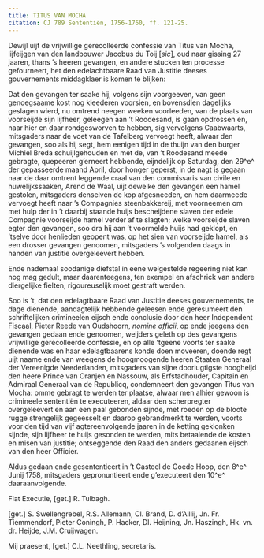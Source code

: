 ```yaml
---
title: TITUS VAN MOCHA
citation: CJ 789 Sententiën, 1756-1760, ff. 121-25.
---
```


Dewijl uijt de vrijwillige gerecolleerde confessie van Titus van Mocha, lijfeijgen van den landbouwer Jacobus du Toij \[*sic*\], oud naar gissing 27 jaaren, thans ’s heeren gevangen, en andere stucken ten processe gefourneert, het den edelachtbaare Raad van Justitie deeses gouvernements middagklaer is komen te blijken:

Dat den gevangen ter saake hij, volgens sijn voorgeeven, van geen genoegsaame kost nog kleederen voorsien, en bovensdien dagelijks geslagen wierd, nu omtrend neegen weeken voorleeden, van de plaats van voorseijde sijn lijfheer, geleegen aan ’t Roodesand, is gaan opdrossen en, naar hier en daar rondgesworven te hebben, sig vervolgens Caabwaarts, mitsgaders naar de voet van de Tafelberg vervoegt heeft, alwaar den gevangen, soo als hij segt, hem eenigen tijd in de thuijn van den burger Michiel Breda schuijlgehouden en met de, van ’t Roodesand meede gebragte, quepeeren g’erneert hebbende, eijndelijk op Saturdag, den 29^e^ der gepasseerde maand April, door honger geperst, in de nagt is gegaan naar de daar omtrent leggende craal van den commissaris van civile en huwelijkssaaken, Arend de Waal, uijt dewelke den gevangen een hamel gestolen, mitsgaders denselven de kop afgesneeden, en hem daarmeede vervoegt heeft naar ’s Compagnies steenbakkereij, met voorneemen om met hulp der in ’t daarbij staande huijs bescheijdene slaven der edele Compagnie voorseijde hamel verder af te slagten; welke voorseijde slaven egter den gevangen, soo dra hij aan ’t voormelde huijs had geklopt, en ’tselve door henlieden geopent was, op het sien van voorseijde hamel, als een drosser gevangen genoomen, mitsgaders ’s volgenden daags in handen van justitie overgeleevert hebben.

Ende nademaal soodanige diefstal in eene welgestelde regeering niet kan nog mag gedult, maar daarenteegens, ten exempel en afschrick van andere diergelijke fielten, rigoureuselijk moet gestraft werden.

Soo is ’t, dat den edelagtbaare Raad van Justitie deeses gouvernements, te dage dienende, aandagtelijk hebbende geleesen ende geresumeert den schriftelijken crimineelen eijsch ende conclusie door den heer Independent Fiscaal, Pieter Reede van Oudshoorn, *nomine officii*, op ende jeegens den gevangen gedaan ende genoomen, weijders geleth op des gevangens vrijwillige gerecolleerde confessie, en op alle ’tgeene voorts ter saake dienende was en haar edelagtbaarens konde doen moveeren, doende regt uijt naame ende van weegens de hoogmoogende heeren Staaten Generaal der Vereenigde Neederlanden, mitsgaders van sijne doorlugtigste hoogheijd den heere Prince van Oranjen en Nassouw, als Erfstadhouder, Capitain en Admiraal Generaal van de Republicq, condemneert den gevangen Titus van Mocha: omme gebragt te werden ter plaatse, alwaar men alhier gewoon is crimineele sententiën te executeeren, aldaar den scherpregter overgeleevert en aan een paal gebonden sijnde, met roeden op de bloote rugge strengelijk gegeesselt en daarop gebrandmerkt te werden, voorts voor den tijd van vijf agtereenvolgende jaaren in de ketting geklonken sijnde, sijn lijfheer te huijs gesonden te werden, mits betaalende de kosten en misen van justitie; ontseggende den Raad den anders gedaanen eijsch van den heer Officier.

Aldus gedaan ende gesententieert in ’t Casteel de Goede Hoop, den 8^e^ Junij 1758, mitsgaders gepronuntieert ende g’executeert den 10^e^ daaraanvolgende.

Fiat Executie, \[get.\] R. Tulbagh.

\[get.\] S. Swellengrebel, R.S. Allemann, Cl. Brand, D. d’Aillij, Jn. Fr. Tiemmendorf, Pieter Coningh, P. Hacker, Dl. Heijning, Jn. Haszingh, Hk. vn. dr. Heijde, J.M. Cruijwagen.

Mij praesent, \[get.\] C.L. Neethling, secretaris.
